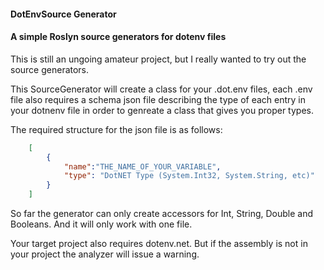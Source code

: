#### DotEnvSource Generator
#### A simple Roslyn source generators for dotenv files

This is still an ungoing amateur project, but I really wanted to try out the source generators.

This SourceGenerator will create a class for your .dot.env files, each .env file also requires a schema json file describing the type of each entry in your dotnenv file in order to genreate a class that gives you proper types.

The required structure for the json file is as follows:

```json
	[
		{
			"name":"THE_NAME_OF_YOUR_VARIABLE",
			"type": "DotNET Type (System.Int32, System.String, etc)"
		}
	]
```

So far the generator can only create accessors for Int, String, Double and Booleans. And it will only work with one file.

Your target project also requires dotenv.net. But if the assembly is not in your project the analyzer will issue a warning.